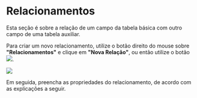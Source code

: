 # Relacionamentos

Esta seção é sobre a relação de um campo da tabela básica com outro campo de uma tabela auxiliar.

Para criar um novo relacionamento, utilize o botão direito do mouse sobre **"Relacionamentos"** e clique em **"Nova Relação"**, ou então utilize o botão ![](http://www.gvinci.com.br/manual/adicion1gv5.png).

![](http://www.gvinci.com.br/manual/novarelacgv5.zoom80.png)

Em seguida, preencha as propriedades do relacionamento, de acordo com as explicações a seguir.


